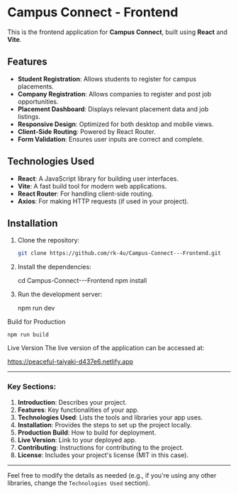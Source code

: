 # Campus Connect - Frontend

This is the frontend application for **Campus Connect**, built using **React** and **Vite**.

## Features

- **Student Registration**: Allows students to register for campus placements.
- **Company Registration**: Allows companies to register and post job opportunities.
- **Placement Dashboard**: Displays relevant placement data and job listings.
- **Responsive Design**: Optimized for both desktop and mobile views.
- **Client-Side Routing**: Powered by React Router.
- **Form Validation**: Ensures user inputs are correct and complete.

## Technologies Used

- **React**: A JavaScript library for building user interfaces.
- **Vite**: A fast build tool for modern web applications.
- **React Router**: For handling client-side routing.
- **Axios**: For making HTTP requests (if used in your project).

## Installation

1. Clone the repository:

   ```bash
   git clone https://github.com/rk-4u/Campus-Connect---Frontend.git

2. Install the dependencies:

    cd Campus-Connect---Frontend
    npm install

3. Run the development server:

    npm run dev



Build for Production

    npm run build


Live Version
The live version of the application can be accessed at:

https://peaceful-taiyaki-d437e6.netlify.app





---

### Key Sections:

1. **Introduction**: Describes your project.
2. **Features**: Key functionalities of your app.
3. **Technologies Used**: Lists the tools and libraries your app uses.
4. **Installation**: Provides the steps to set up the project locally.
5. **Production Build**: How to build for deployment.
6. **Live Version**: Link to your deployed app.
7. **Contributing**: Instructions for contributing to the project.
8. **License**: Includes your project's license (MIT in this case).

---

Feel free to modify the details as needed (e.g., if you're using any other libraries, change the `Technologies Used` section).
